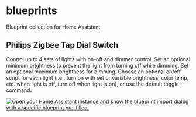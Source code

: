 # blueprints

Blueprint collection for Home Assistant.

## Philips Zigbee Tap Dial Switch
Control up to 4 sets of lights with on-off and dimmer control. Set an optional minimum brightness to prevent the light from turning off while dimming. Set an optional maximum brightness for dimming. Choose an optional on/off script for each light (i.e., turn on with set or variable brightness, color temp, etc. when light is off, turn off when light is on), or use the default toggle command.

[![Open your Home Assistant instance and show the blueprint import dialog with a specific blueprint pre-filled.](https://my.home-assistant.io/badges/blueprint_import.svg)](https://my.home-assistant.io/redirect/blueprint_import/?blueprint_url=https%3A%2F%2Fgist.github.com%2Fabefroman77%2F74391ab0c59bb4c5197fcfc1aa59c928)
